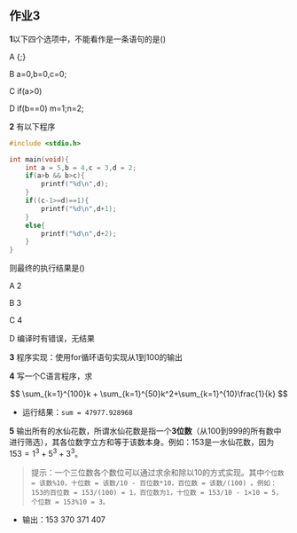## 作业3

**1**以下四个选项中，不能看作是一条语句的是()

A {;}

B a=0,b=0,c=0;

C if(a>0)

D if(b==0) m=1;n=2;

**2** 有以下程序

```c
#include <stdio.h>

int main(void){
    int a = 5,b = 4,c = 3,d = 2;
    if(a>b && b>c){
        printf("%d\n",d);
    }
    if((c-1>=d)==1){
        printf("%d\n",d+1);
    }
    else{
        printf("%d\n",d+2);
    }
}
```

则最终的执行结果是()

A 2

B 3

C 4

D 编译时有错误，无结果

**3** 程序实现：使用for循环语句实现从1到100的输出

**4** 写一个C语言程序，求

$$
\sum_{k=1}^{100}k + \sum_{k=1}^{50}k^2+\sum_{k=1}^{10}\frac{1}{k}
$$

- 运行结果：`sum = 47977.928968`


**5** 输出所有的水仙花数，所谓水仙花数是指一个**3位数**（从100到999的所有数中进行筛选），其各位数字立方和等于该数本身。例如：153是一水仙花数，因为$153 = 1^3 + 5^3 + 3^3$。

> 提示：一个三位数各个数位可以通过求余和除以10的方式实现。其中`个位数 = 该数%10，十位数 = 该数/10 - 百位数*10，百位数 = 该数/(100) 。例如：153的百位数 = 153/(100) = 1，百位数为1，十位数 = 153/10 - 1×10 = 5，个位数 = 153%10 = 3。`

- 输出：153 370 371 407
